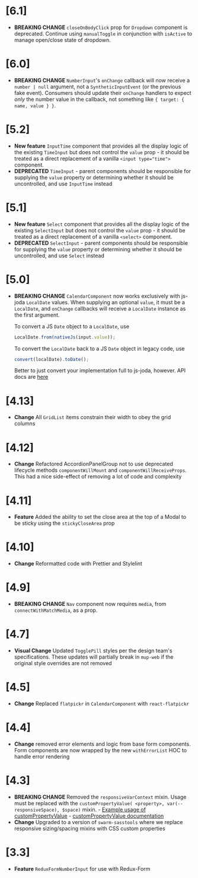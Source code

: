 # [6.1]

-   **BREAKING CHANGE** `closeOnBodyClick` prop for `Dropdown` component is deprecated.
    Continue using `manualToggle` in conjunction with `isActive` to manage open/close state of
    dropdown.

# [6.0]

-   **BREAKING CHANGE** `NumberInput`'s `onChange` callback will now receive a
    `number | null` argument, not a `SyntheticInputEvent` (or the previous fake event).
    Consumers should update their `onChange` handlers to expect _only_ the number
    value in the callback, not something like `{ target: { name, value } }`.

# [5.2]

-   **New feature** `InputTime` component that provides all the display logic of the
    existing `TimeInput` but does not control the `value` prop - it should be
    treated as a direct replacement of a vanilla `<input type="time">` component.
-   **DEPRECATED** `TimeInput` - parent components should be responsible for
    supplying the `value` property or determining whether it should be uncontrolled,
    and use `InputTime` instead

# [5.1]

-   **New feature** `Select` component that provides all the display logic of the
    existing `SelectInput` but does not control the `value` prop - it should be
    treated as a direct replacement of a vanilla `<select>` component.
-   **DEPRECATED** `SelectInput` - parent components should be responsible for
    supplying the `value` property or determining whether it should be uncontrolled,
    and use `Select` instead

# [5.0]

-   **BREAKING CHANGE** `CalendarComponent` now works exclusively with js-joda `LocalDate`
    values. When supplying an optional `value`, it must be a `LocalDate`, and `onChange`
    callbacks will receive a `LocalDate` instance as the first argument.

    To convert a JS `Date` object to a `LocalDate`, use

    ```js
    LocalDate.from(nativeJs(input.value));
    ```

    To convert the `LocalDate` back to a JS `Date` object in legacy code, use

    ```js
    convert(localDate).toDate();
    ```

    Better to just convert your implementation full to js-joda, however. API docs are
    [here](https://js-joda.github.io/js-joda/esdoc/)

# [4.13]

-   **Change** All `GridList` items constrain their width to obey the grid columns

# [4.12]

-   **Change** Refactored AccordionPanelGroup not to use deprecated lifecycle methods `componentWillMount` and `componentWillReceiveProps`. This had a nice side-effect of removing a lot of code and complexity

# [4.11]

-   **Feature** Added the ability to set the close area at the top of a Modal to be sticky using the `stickyCloseArea` prop

# [4.10]

-   **Change** Reformatted code with Prettier and Stylelint

# [4.9]

-   **BREAKING CHANGE** `Nav` component now requires `media`, from `connectWithMatchMedia`, as a prop.

# [4.7]

-   **Visual Change** Updated `TogglePill` styles per the design team's specifications.
    These updates will partially break in `mup-web` if the original style
    overrides are not removed

# [4.5]

-   **Change** Replaced `flatpickr` in `CalendarComponent` with `react-flatpickr`

# [4.4]

-   **Change** removed error elements and logic from base form components.
    Form components are now wrapped by the new `withErrorList` HOC to handle
    error rendering

# [4.3]

-   **BREAKING CHANGE** Removed the `responsiveVarContext` mixin. Usage must be replaced
    with the `customPropertyValue( <property>, var(--responsiveSpace), $space)` mixin. - [Example usage of customPropertyValue](https://github.com/meetup/meetup-web-components/blob/master/assets/scss/components/_inlineblockList.scss#L49) - [customPropertyValue documentation](https://meetup.github.io/swarm-sasstools/sassdoc/index.html#mixin-customPropertyValue)
-   **Change** Upgraded to a version of `swarm-sasstools` where we replace
    responsive sizing/spacing mixins with CSS custom properties

# [3.3]

-   **Feature** `ReduxFormNumberInput` for use with Redux-Form
